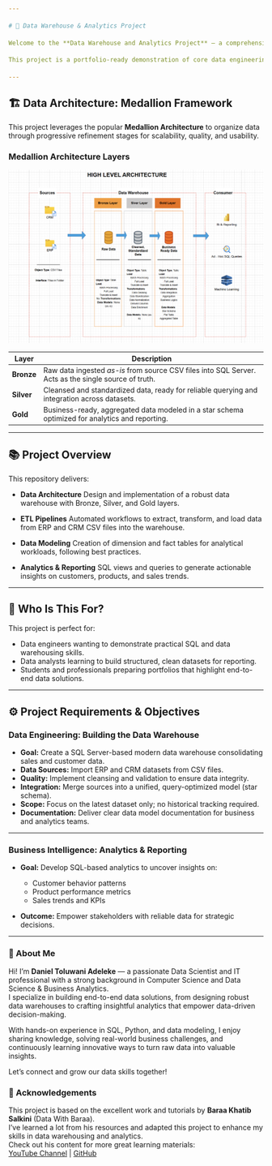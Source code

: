 ```yaml
---

# 🚀 Data Warehouse & Analytics Project

Welcome to the **Data Warehouse and Analytics Project** — a comprehensive solution showcasing the full data lifecycle from raw ingestion to actionable business insights.

This project is a portfolio-ready demonstration of core data engineering, warehousing, and analytics skills, designed to be easy to understand, reproduce, and extend.

---
```


## 🏗️ Data Architecture: Medallion Framework

This project leverages the popular **Medallion Architecture** to organize data through progressive refinement stages for scalability, quality, and usability.

### Medallion Architecture Layers

![Medallion Architecture](docs/data_architecture.png)

| Layer      | Description                                                                                          |
| ---------- | ---------------------------------------------------------------------------------------------------- |
| **Bronze** | Raw data ingested *as-is* from source CSV files into SQL Server. Acts as the single source of truth. |
| **Silver** | Cleansed and standardized data, ready for reliable querying and integration across datasets.         |
| **Gold**   | Business-ready, aggregated data modeled in a star schema optimized for analytics and reporting.      |

---

## 📚 Project Overview

This repository delivers:

* **Data Architecture**
  Design and implementation of a robust data warehouse with Bronze, Silver, and Gold layers.

* **ETL Pipelines**
  Automated workflows to extract, transform, and load data from ERP and CRM CSV files into the warehouse.

* **Data Modeling**
  Creation of dimension and fact tables for analytical workloads, following best practices.

* **Analytics & Reporting**
  SQL views and queries to generate actionable insights on customers, products, and sales trends.

---

## 🎯 Who Is This For?

This project is perfect for:

* Data engineers wanting to demonstrate practical SQL and data warehousing skills.
* Data analysts learning to build structured, clean datasets for reporting.
* Students and professionals preparing portfolios that highlight end-to-end data solutions.

---

## ⚙️ Project Requirements & Objectives

### Data Engineering: Building the Data Warehouse

* **Goal:** Create a SQL Server-based modern data warehouse consolidating sales and customer data.
* **Data Sources:** Import ERP and CRM datasets from CSV files.
* **Quality:** Implement cleansing and validation to ensure data integrity.
* **Integration:** Merge sources into a unified, query-optimized model (star schema).
* **Scope:** Focus on the latest dataset only; no historical tracking required.
* **Documentation:** Deliver clear data model documentation for business and analytics teams.

---

### Business Intelligence: Analytics & Reporting

* **Goal:** Develop SQL-based analytics to uncover insights on:

  * Customer behavior patterns
  * Product performance metrics
  * Sales trends and KPIs

* **Outcome:** Empower stakeholders with reliable data for strategic decisions.

---

### 🌟 About Me

Hi! I’m **Daniel Toluwani Adeleke** — a passionate Data Scientist and IT professional with a strong background in Computer Science and Data Science & Business Analytics.  
I specialize in building end-to-end data solutions, from designing robust data warehouses to crafting insightful analytics that empower data-driven decision-making.

With hands-on experience in SQL, Python, and data modeling, I enjoy sharing knowledge, solving real-world business challenges, and continuously learning innovative ways to turn raw data into valuable insights.

Let’s connect and grow our data skills together!

### 🙏 Acknowledgements

This project is based on the excellent work and tutorials by **Baraa Khatib Salkini** (Data With Baraa).  
I’ve learned a lot from his resources and adapted this project to enhance my skills in data warehousing and analytics.  
Check out his content for more great learning materials:  
[YouTube Channel](https://www.youtube.com/@DataWithBaraa) | [GitHub](https://github.com/DataWithBaraa)
